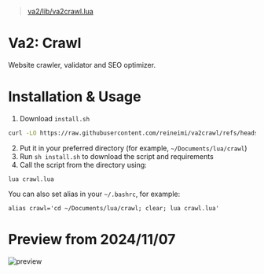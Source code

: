 > [va2/lib/va2crawl.lua](https://github.com/reineimi/va2/blob/main/lib/va2crawl.lua)
# Va2: Crawl
Website crawler, validator and SEO optimizer.

# Installation & Usage
1. Download `install.sh`
```bash
curl -LO https://raw.githubusercontent.com/reineimi/va2crawl/refs/heads/main/install.sh
```
2. Put it in your preferred directory (for example, `~/Documents/lua/crawl`)
3. Run `sh install.sh` to download the script and requirements
4. Call the script from the directory using:
```
lua crawl.lua
```

You can also set alias in your `~/.bashrc`, for example:
```
alias crawl='cd ~/Documents/lua/crawl; clear; lua crawl.lua'
```

# Preview from 2024/11/07
![preview](https://github.com/user-attachments/assets/7e8f1204-c85d-4b0b-b2ed-771ed1da99f9)
